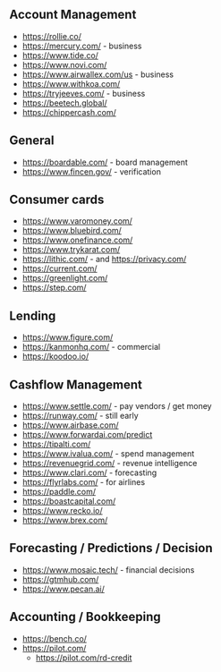
## Account Management
* https://rollie.co/
* https://mercury.com/ - business
* https://www.tide.co/
* https://www.novi.com/
* https://www.airwallex.com/us - business
* https://www.withkoa.com/
* https://tryjeeves.com/ - business
* https://beetech.global/
* https://chippercash.com/

## General 
* https://boardable.com/ - board management
* https://www.fincen.gov/ - verification


## Consumer cards
* https://www.varomoney.com/
* https://www.bluebird.com/
* https://www.onefinance.com/
* https://www.trykarat.com/
* https://lithic.com/ - and https://privacy.com/
* https://current.com/
* https://greenlight.com/
* https://step.com/

## Lending
* https://www.figure.com/
* https://kanmonhq.com/ - commercial
* https://koodoo.io/

## Cashflow Management
* https://www.settle.com/ - pay vendors / get money
* https://runway.com/ - still early
* https://www.airbase.com/
* https://www.forwardai.com/predict
* https://tipalti.com/
* https://www.ivalua.com/ - spend management
* https://revenuegrid.com/ - revenue intelligence
* https://www.clari.com/ - forecasting
* https://flyrlabs.com/ - for airlines
* https://paddle.com/
* https://boastcapital.com/
* https://www.recko.io/
* https://www.brex.com/

## Forecasting / Predictions / Decision
* https://www.mosaic.tech/ - financial decisions
* https://gtmhub.com/
* https://www.pecan.ai/

## Accounting / Bookkeeping
* https://bench.co/
* https://pilot.com/
    * https://pilot.com/rd-credit


